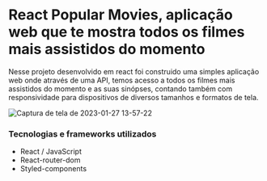 # React Popular Movies, aplicação web que te mostra todos os filmes mais assistidos do momento

Nesse projeto desenvolvido em react foi construido uma simples aplicação web onde através de uma API, temos acesso a todos os filmes mais assistidos do momento
e as suas sinópses, contando também com responsividade para dispositivos de diversos tamanhos e formatos de tela.

![Captura de tela de 2023-01-27 13-57-22](https://user-images.githubusercontent.com/89361241/215147343-a254fca9-ec2b-415d-8096-f3b35afff943.png)

### Tecnologias e frameworks utilizados
- React / JavaScript
- React-router-dom
- Styled-components

